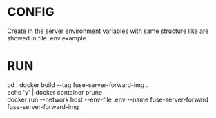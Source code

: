 # CONFIG  
Create in the server environment variables with same structure like are showed in file .env.example
# RUN
cd .
docker build --tag fuse-server-forward-img . \
echo 'y' | docker container prune \
docker run --network host --env-file .env --name fuse-server-forward fuse-server-forward-img